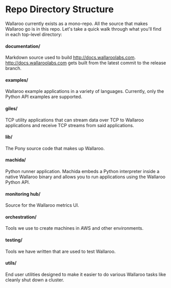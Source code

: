 # Repo Directory Structure

Wallaroo currently exists as a mono-repo. All the source that makes Wallaroo go is in this repo. Let's take a quick walk through what you'll find in each top-level directory:

#### documentation/
Markdown source used to build http://docs.wallaroolabs.com. http://docs.wallaroolabs.com gets built from the latest commit to the release branch.

#### examples/

Wallaroo example applications in a variety of languages. Currently, only the Python API examples are supported.

#### giles/

TCP utility applications that can stream data over TCP to Wallaroo applications and receive TCP streams from said applications.

#### lib/

The Pony source code that makes up Wallaroo.

#### machida/

Python runner application. Machida embeds a Python interpreter inside a native Wallaroo binary and allows you to run applications using the Wallaroo Python API.

#### monitoring hub/

Source for the Wallaroo metrics UI.

#### orchestration/

Tools we use to create machines in AWS and other environments.

#### testing/

Tools we have written that are used to test Wallaroo.

#### utils/

End user utilities designed to make it easier to do various Wallaroo tasks like cleanly shut down a cluster.
